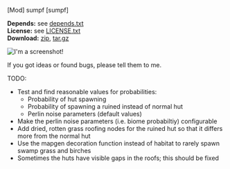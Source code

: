 [Mod] sumpf [sumpf]

**Depends:** see [depends.txt](https://raw.githubusercontent.com/HybridDog/sumpf/master/sumpf/depends.txt)<br/>
**License:** see [LICENSE.txt](https://raw.githubusercontent.com/HybridDog/sumpf/master/LICENSE.txt)<br/>
**Download:** [zip](https://github.com/HybridDog/sumpf/archive/master.zip), [tar.gz](https://github.com/HybridDog/sumpf/archive/master.tar.gz)<br/>

![I'm a screenshot!](http://bit.ly/1wOCWpq)

If you got ideas or found bugs, please tell them to me.


TODO:
* Test and find reasonable values for probabilities:
	* Probability of hut spawning
	* Probability of spawning a ruined instead of normal hut
	* Perlin noise parameters (default values)
* Make the perlin noise parameters (i.e. biome probabiltiy) configurable
* Add dried, rotten grass roofing nodes for the ruined hut so that it differs
	more from the normal hut
* Use the mapgen decoration function instead of habitat to rarely spawn swamp
	grass and birches
* Sometimes the huts have visible gaps in the roofs; this should be fixed
